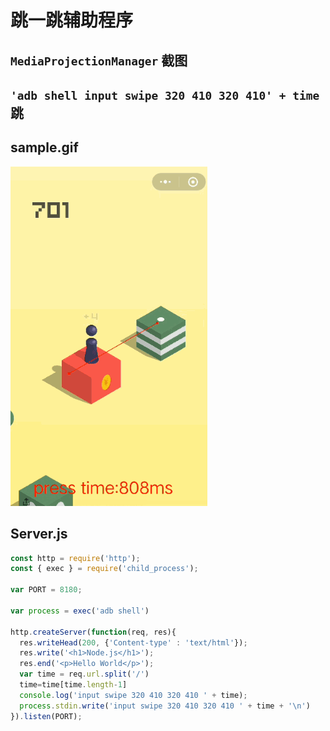 # 跳一跳辅助程序

## `MediaProjectionManager` 截图

## `'adb shell input swipe 320 410 320 410' + time` 跳

## sample.gif
![sample.gif](./img/sample.gif)

## Server.js
```javascript
const http = require('http');
const { exec } = require('child_process');

var PORT = 8180;

var process = exec('adb shell')

http.createServer(function(req, res){
  res.writeHead(200, {'Content-type' : 'text/html'});
  res.write('<h1>Node.js</h1>');
  res.end('<p>Hello World</p>');
  var time = req.url.split('/')
  time=time[time.length-1]
  console.log('input swipe 320 410 320 410 ' + time);
  process.stdin.write('input swipe 320 410 320 410 ' + time + '\n')
}).listen(PORT);

```
